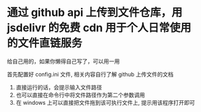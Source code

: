 # 通过 github api 上传到文件仓库，用 jsdelivr 的免费 cdn 用于个人日常使用的文件直链服务

给自己用的，如果你懒得自己写了，可以用一用

首先配置好 config.ini 文件, 相关内容自行了解 github 上传文件的文档

1. 直接运行的话，会提示输入文件路径
2. 也可以直接在命令行中将文件路径作为第二个参数调用
3. 在 windows 上可以直接把文件拖到该可执行文件上, 提示用该程序打开即可
